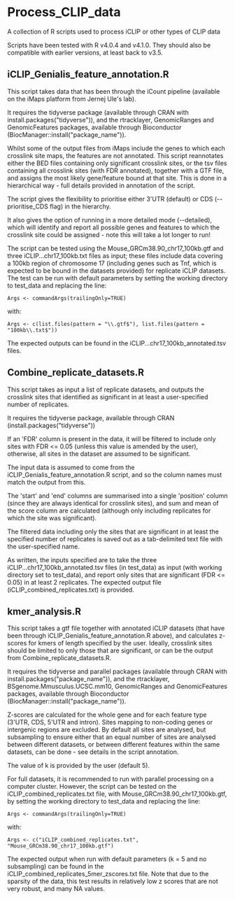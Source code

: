 # Process_CLIP_data
A collection of R scripts used to process iCLIP or other types of CLIP data

Scripts have been tested with R v4.0.4 and v4.1.0. They should also be compatible with earlier versions, at least back to v3.5. 

## iCLIP_Genialis_feature_annotation.R

This script takes data that has been through the iCount pipeline (available on the iMaps platform from Jernej Ule's lab).

It requires the tidyverse package (available through CRAN with install.packages("tidyverse")), and the rtracklayer, GenomicRanges and GenomicFeatures packages, available through Bioconductor (BiocManager::install("package_name")).

Whilst some of the output files from iMaps include the genes to which each crosslink site maps, the features are not annotated. This script reannotates either the BED files containing only significant crosslink sites, or the tsv files containing all crosslink sites (with FDR annotated), together with a GTF file, and assigns the most likely gene/feature bound at that site. This is done in a hierarchical way - full details provided in annotation of the script. 

The script gives the flexibility to prioritise either 3'UTR (default) or CDS (--prioritise_CDS flag) in the hierarchy.

It also gives the option of running in a more detailed mode (--detailed), which will identify and report all possible genes and features to which the crosslink site could be assigned - note this will take a lot longer to run! 

The script can be tested using the Mouse_GRCm38.90_chr17_100kb.gtf and three iCLIP...chr17_100kb.txt files as input; these files include data covering a 100kb region of chromosome 17 (including genes such as Tnf, which is expected to be bound in the datasets provided) for replicate iCLIP datasets. The test can be run with default parameters by setting the working directory to test_data and replacing the line:
```
Args <- commandArgs(trailingOnly=TRUE)
```
with:
```
Args <- c(list.files(pattern = "\\.gtf$"), list.files(pattern = "100kb\\.txt$"))
```

The expected outputs can be found in the iCLIP...chr17_100kb_annotated.tsv files. 



## Combine_replicate_datasets.R

This script takes as input a list of replicate datasets, and outputs the crosslink sites that identified as significant in at least a user-specified number of replicates. 

It requires the tidyverse package, available through CRAN (install.packages("tidyverse"))

If an 'FDR' column is present in the data, it will be filtered to include only sites with FDR <= 0.05 (unless this value is amended by the user), otherwise, all sites in the dataset are assumed to be significant. 

The input data is assumed to come from the iCLIP_Genialis_feature_annotation.R script, and so the column names must match the output from this. 

The 'start' and 'end' columns are summarised into a single 'position' column (since they are always identical for crosslink sites), and sum and mean of the score column are calculated (although only including replicates for which the site was significant).

The filtered data including only the sites that are significant in at least the specified number of replicates is saved out as a tab-delimited text file with the user-specified name.

As written, the inputs specified are to take the three iCLIP...chr17_100kb_annotated.tsv files (in test_data) as input (with working directory set to test_data), and report only sites that are significant (FDR <= 0.05) in at least 2 replicates. The expected output file (iCLIP_combined_replicates.txt) is provided.


## kmer_analysis.R

This script takes a gtf file together with annotated iCLIP datasets (that have been through iCLIP_Genialis_feature_annotation.R above), and calculates z-scores for kmers of length specified by the user. Ideally, crosslink sites should be limited to only those that are significant, or can be the output from Combine_replicate_datasets.R. 

It requires the tidyverse and parallel packages (available through CRAN with install.packages("package_name")), and the rtracklayer, BSgenome.Mmusculus.UCSC.mm10, GenomicRanges and GenomicFeatures packages, available through Bioconductor (BiocManager::install("package_name")).

Z-scores are calculated for the whole gene and for each feature type (3'UTR, CDS, 5'UTR and intron). Sites mapping to non-coding genes or intergenic regions are excluded. By default all sites are analysed, but subsampling to ensure either that an equal number of sites are analysed between different datasets, or between different features within the same datasets, can be done - see details in the script annotation.

The value of k is provided by the user (default 5).

For full datasets, it is recommended to run with parallel processing on a computer cluster. However, the script can be tested on the iCLIP_combined_replicates.txt file, with Mouse_GRCm38.90_chr17_100kb.gtf, by setting the working directory to test_data and replacing the line:

```
Args <- commandArgs(trailingOnly=TRUE)
```
with:
```
Args <- c("iCLIP_combined_replicates.txt", "Mouse_GRCm38.90_chr17_100kb.gtf")
```

The expected output when run with default parameters (k = 5 and no subsampling) can be found in the iCLIP_combined_replicates_5mer_zscores.txt file. Note that due to the sparsity of the data, this test results in relatively low z scores that are not very robust, and many NA values.
